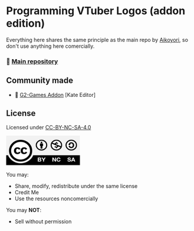 # Programming VTuber Logos (addon edition)

Everything here shares the same principle as the main repo by [Aikoyori](https://github.com/Aikoyori), so don't use anything here comercially.

### 📕 [Main repository](https://github.com/Aikoyori/ProgrammingVTuberLogos)

## Community made

- 📗 [G2-Games Addon](https://github.com/G2-Games/fun-logos) [Kate Editor]

## License

Licensed under [CC-BY-NC-SA-4.0](https://creativecommons.org/licenses/by-nc-sa/4.0/deed.en)

<img src="CC-BY-NC-SA-4.0.jpg" width="200" height="80" alt="CC-BY-NC-SA-4.0">

You may:

- Share, modify, redistribute under the same license
- Credit Me
- Use the resources noncomercially

You may **NOT**:

- Sell without permission
